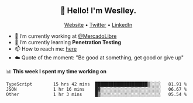 <h2 align="center">👋 Hello! I'm Weslley.</h2>
<p align="center">
  <a href="http://weslleyneri.com.br">Website</a> •
  <a href="https://twitter.com/Weslley_Neri">Twitter</a> •
  <a href="https://www.linkedin.com/in/weslley-neri-3658908b">LinkedIn</a>
</p>


- 🔭 I’m currently working at [@MercadoLibre](https://github.com/mercadolibre)
- 🌱 I’m currently learning **Penetration Testing**
- 📫 How to reach me: [here](mailto:weslley39@gmail.com)
- ☁️ Quote of the moment: "Be good at something, get good or give up"

📊 **This week I spent my time working on**
<!--START_SECTION:waka-->

```text
TypeScript        15 hrs 42 mins  ████████████████████▒░░░░   81.91 %
JSON              1 hr 16 mins    █▓░░░░░░░░░░░░░░░░░░░░░░░   06.67 %
Other             1 hr 3 mins     █▒░░░░░░░░░░░░░░░░░░░░░░░   05.54 %
```

<!--END_SECTION:waka-->

<!-- Inspired by https://github.com/gruselhaus/gruselhaus -->